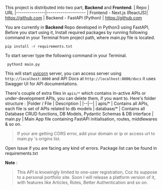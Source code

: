 This project is distributed into two part, **Backend** and **Frontend**.
| Repo | URL 
|---------------|--------------------
| Frontend - Next.js (ReactJS)| https://github.com 
| Backend - FastAPI (Python) | https://github.com 

You are currently in **Backend** Repo developed in Python3 using FastAPI, 
Before you start using it, Install required packages by running following command in your Terminal from project path, where main.py file is located.

    pip install -r requirements.txt

To start server type the following command in your Terminal.

     python3 main.py
  This will start [uvicorn](https://github.com/encode/uvicorn) server, you can access server using `http://localhost:8000` and API Docs at `http://localhost:8000/docs` it uses Swagger UI for API documentations.

There's couple of extra files in `apis/*` which contains in-active APIs or under-development APIs, you can delete them, if you want to. Here's folder structure :
|Folder / File | Description  |
|--|--|
| apis/* | Contains all APIs, each file is set of APIs related to db models 
| database/* | Contains all Database CRUD functions, DB Models, Pydantic Schemas & DB interface 
| main.py | Main App file containing FastAPI initialisation, routes, middlewares & so on.

> If your are getting CORS error, add your domain or ip or access url to main.py 's origins list.

Open Issue if you are facing any kind of errors. Package list can be found in requirements.txt

**Note** :  

> This API is knowingly limited to one-user registration, Coz its suppose to a personal portfolio site.
>  Soon I will release a platform version of it, with features like Articles, Roles, Better Authentication and so on. 

